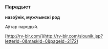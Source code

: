 ### Парадыст
**назоўнік, мужчынскі род**

Аўтар пародый.

<a rel="author">[http://rv-blr.com/](http://rv-blr.com/slounik.jsp?letterId=0&maskId=0&pageId=2172)</a>
